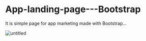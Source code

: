 # App-landing-page---Bootstrap
It is simple page for app marketing made with Bootstrap...

![untitled](https://user-images.githubusercontent.com/31318398/38384051-6dd612f0-390e-11e8-896e-99a62dd72f08.png)

